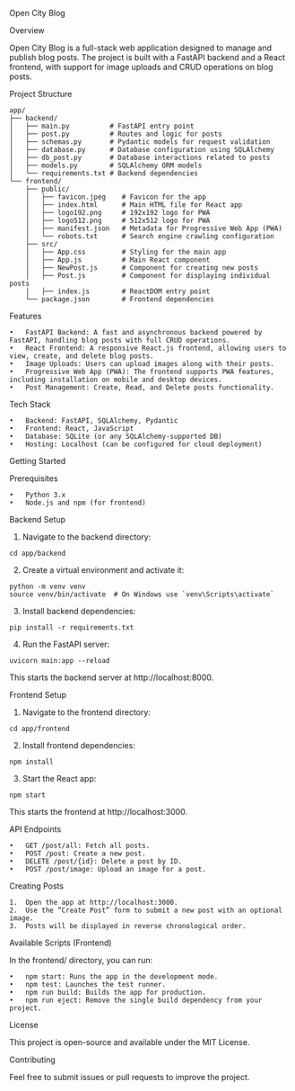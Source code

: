 Open City Blog

Overview

Open City Blog is a full-stack web application designed to manage and publish blog posts. The project is built with a FastAPI backend and a React frontend, with support for image uploads and CRUD operations on blog posts.

Project Structure
```
app/
├── backend/
│   ├── main.py          # FastAPI entry point
│   ├── post.py          # Routes and logic for posts
│   ├── schemas.py       # Pydantic models for request validation
│   ├── database.py      # Database configuration using SQLAlchemy
│   ├── db_post.py       # Database interactions related to posts
│   ├── models.py        # SQLAlchemy ORM models
│   └── requirements.txt # Backend dependencies
└── frontend/
    ├── public/
    │   ├── favicon.jpeg    # Favicon for the app
    │   ├── index.html      # Main HTML file for React app
    │   ├── logo192.png     # 192x192 logo for PWA
    │   ├── logo512.png     # 512x512 logo for PWA
    │   ├── manifest.json   # Metadata for Progressive Web App (PWA)
    │   └── robots.txt      # Search engine crawling configuration
    ├── src/
    │   ├── App.css         # Styling for the main app
    │   ├── App.js          # Main React component
    │   ├── NewPost.js      # Component for creating new posts
    │   ├── Post.js         # Component for displaying individual posts
    │   ├── index.js        # ReactDOM entry point
    └── package.json        # Frontend dependencies
```
Features

	•	FastAPI Backend: A fast and asynchronous backend powered by FastAPI, handling blog posts with full CRUD operations.
	•	React Frontend: A responsive React.js frontend, allowing users to view, create, and delete blog posts.
	•	Image Uploads: Users can upload images along with their posts.
	•	Progressive Web App (PWA): The frontend supports PWA features, including installation on mobile and desktop devices.
	•	Post Management: Create, Read, and Delete posts functionality.

Tech Stack

	•	Backend: FastAPI, SQLAlchemy, Pydantic
	•	Frontend: React, JavaScript
	•	Database: SQLite (or any SQLAlchemy-supported DB)
	•	Hosting: Localhost (can be configured for cloud deployment)

Getting Started

Prerequisites

	•	Python 3.x
	•	Node.js and npm (for frontend)

Backend Setup

1.	Navigate to the backend directory:
```
cd app/backend
```

2.	Create a virtual environment and activate it:
```
python -m venv venv
source venv/bin/activate  # On Windows use `venv\Scripts\activate`
```

3.	Install backend dependencies:
```
pip install -r requirements.txt
```

4.	Run the FastAPI server:
```
uvicorn main:app --reload
```
This starts the backend server at http://localhost:8000.

Frontend Setup

1.	Navigate to the frontend directory:
```
cd app/frontend
```

2.	Install frontend dependencies:
```
npm install
```

3.	Start the React app:
```
npm start
```
This starts the frontend at http://localhost:3000.

API Endpoints

	•	GET /post/all: Fetch all posts.
	•	POST /post: Create a new post.
	•	DELETE /post/{id}: Delete a post by ID.
	•	POST /post/image: Upload an image for a post.

Creating Posts

	1.	Open the app at http://localhost:3000.
	2.	Use the “Create Post” form to submit a new post with an optional image.
	3.	Posts will be displayed in reverse chronological order.

Available Scripts (Frontend)

In the frontend/ directory, you can run:

	•	npm start: Runs the app in the development mode.
	•	npm test: Launches the test runner.
	•	npm run build: Builds the app for production.
	•	npm run eject: Remove the single build dependency from your project.

License

This project is open-source and available under the MIT License.

Contributing

Feel free to submit issues or pull requests to improve the project.
